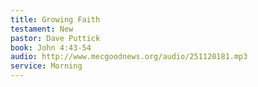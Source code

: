 ```yaml
---
title: Growing Faith
testament: New
pastor: Dave Puttick
book: John 4:43-54
audio: http://www.mecgoodnews.org/audio/251120181.mp3
service: Morning 
---
```

